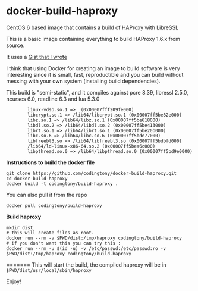 docker-build-haproxy
====================

CentOS 6 based image that contains a build of HAProxy with LibreSSL

This is a basic image containing everything to build HAProxy 1.6.x from source.

It uses a [Gist that I wrote](https://gist.github.com/codingtony/24fab751202dff4d547c)

I think that using Docker for creating an image to build software is very interesting since it is small, fast, reproductible and you can build without messing with your own system (installing build dependencies).


This build is "semi-static", and it compiles against pcre 8.39, libressl 2.5.0, ncurses 6.0, readline 6.3 and lua 5.3.0
```
        linux-vdso.so.1 =>  (0x00007fff209fe000)
        libcrypt.so.1 => /lib64/libcrypt.so.1 (0x00007ff5be82e000)
        libz.so.1 => /lib64/libz.so.1 (0x00007ff5be618000)
        libdl.so.2 => /lib64/libdl.so.2 (0x00007ff5be413000)
        librt.so.1 => /lib64/librt.so.1 (0x00007ff5be20b000)
        libc.so.6 => /lib64/libc.so.6 (0x00007ff5bde77000)
        libfreebl3.so => /lib64/libfreebl3.so (0x00007ff5bdbfd000)
        /lib64/ld-linux-x86-64.so.2 (0x00007ff5bea6c000)
        libpthread.so.0 => /lib64/libpthread.so.0 (0x00007ff5bd9e0000)
```



**Instructions to build the docker file**
```
git clone https://github.com/codingtony/docker-build-haproxy.git
cd docker-build-haproxy
docker build -t codingtony/build-haproxy .
```
You can also pull it from the repo

```
docker pull codingtony/build-haproxy
```

**Build haproxy**

```
mkdir dist
# this will create files as root.
docker run --rm -v $PWD/dist:/tmp/haproxy codingtony/build-haproxy
# if you don't want this you can try this :
docker run --rm -u $(id -u) -v /etc/passwd:/etc/passwd:ro -v $PWD/dist:/tmp/haproxy codingtony/build-haproxy
```
=======
This will start the build, the compiled haproxy will be in ```$PWD/dist/usr/local/sbin/haproxy```


Enjoy!
